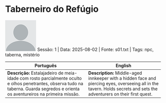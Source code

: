 # Taberneiro do Refúgio
![npc_blank](../../assets/npc/npc_blank.png)
Sessão: 1 | Data: 2025-08-02 | Fonte: s01.txt | Tags: npc, taberna, mistério


| Português                                                                                                                                                                            | English                                                                                                                                                                 |
| ------------------------------------------------------------------------------------------------------------------------------------------------------------------------------------ | ----------------------------------------------------------------------------------------------------------------------------------------------------------------------- |
| **Descrição:** Estalajadeiro de meia-idade com rosto parcialmente oculto e olhos penetrantes, observa tudo na taberna. Guarda segredos e orienta os aventureiros na primeira missão. | **Description:** Middle-aged innkeeper with a hidden face and piercing eyes, overseeing all in the tavern. Holds secrets and sets the adventurers on their first quest. |


















